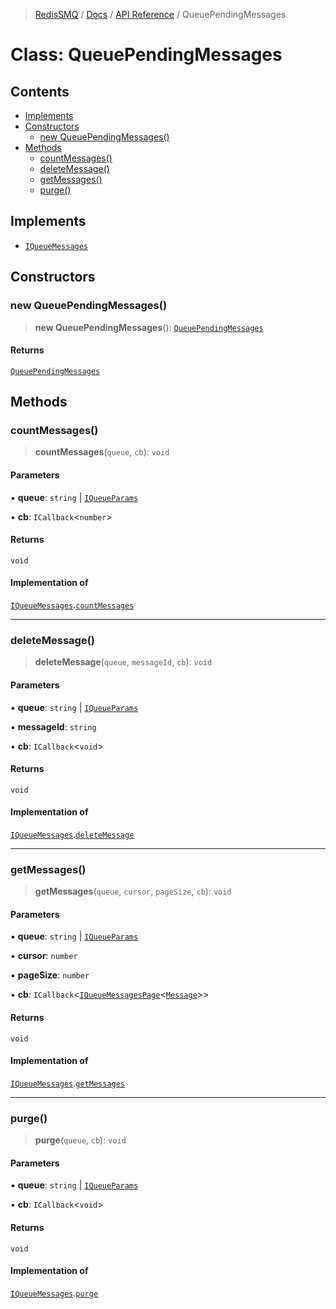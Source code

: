 >[RedisSMQ](../../../README.md) / [Docs](../../README.md) / [API Reference](../README.md) / QueuePendingMessages

# Class: QueuePendingMessages

## Contents

- [Implements](QueuePendingMessages.md#implements)
- [Constructors](QueuePendingMessages.md#constructors)
  - [new QueuePendingMessages()](QueuePendingMessages.md#new-queuependingmessages)
- [Methods](QueuePendingMessages.md#methods)
  - [countMessages()](QueuePendingMessages.md#countmessages)
  - [deleteMessage()](QueuePendingMessages.md#deletemessage)
  - [getMessages()](QueuePendingMessages.md#getmessages)
  - [purge()](QueuePendingMessages.md#purge)

## Implements

- [`IQueueMessages`](../interfaces/IQueueMessages.md)

## Constructors

### new QueuePendingMessages()

> **new QueuePendingMessages**(): [`QueuePendingMessages`](QueuePendingMessages.md)

#### Returns

[`QueuePendingMessages`](QueuePendingMessages.md)

## Methods

### countMessages()

> **countMessages**(`queue`, `cb`): `void`

#### Parameters

▪ **queue**: `string` | [`IQueueParams`](../interfaces/IQueueParams.md)

▪ **cb**: `ICallback`<`number`>

#### Returns

`void`

#### Implementation of

[`IQueueMessages`](../interfaces/IQueueMessages.md).[`countMessages`](../interfaces/IQueueMessages.md#countmessages)

***

### deleteMessage()

> **deleteMessage**(`queue`, `messageId`, `cb`): `void`

#### Parameters

▪ **queue**: `string` | [`IQueueParams`](../interfaces/IQueueParams.md)

▪ **messageId**: `string`

▪ **cb**: `ICallback`<`void`>

#### Returns

`void`

#### Implementation of

[`IQueueMessages`](../interfaces/IQueueMessages.md).[`deleteMessage`](../interfaces/IQueueMessages.md#deletemessage)

***

### getMessages()

> **getMessages**(`queue`, `cursor`, `pageSize`, `cb`): `void`

#### Parameters

▪ **queue**: `string` | [`IQueueParams`](../interfaces/IQueueParams.md)

▪ **cursor**: `number`

▪ **pageSize**: `number`

▪ **cb**: `ICallback`<[`IQueueMessagesPage`](../interfaces/IQueueMessagesPage.md)<[`Message`](Message.md)>>

#### Returns

`void`

#### Implementation of

[`IQueueMessages`](../interfaces/IQueueMessages.md).[`getMessages`](../interfaces/IQueueMessages.md#getmessages)

***

### purge()

> **purge**(`queue`, `cb`): `void`

#### Parameters

▪ **queue**: `string` | [`IQueueParams`](../interfaces/IQueueParams.md)

▪ **cb**: `ICallback`<`void`>

#### Returns

`void`

#### Implementation of

[`IQueueMessages`](../interfaces/IQueueMessages.md).[`purge`](../interfaces/IQueueMessages.md#purge)

